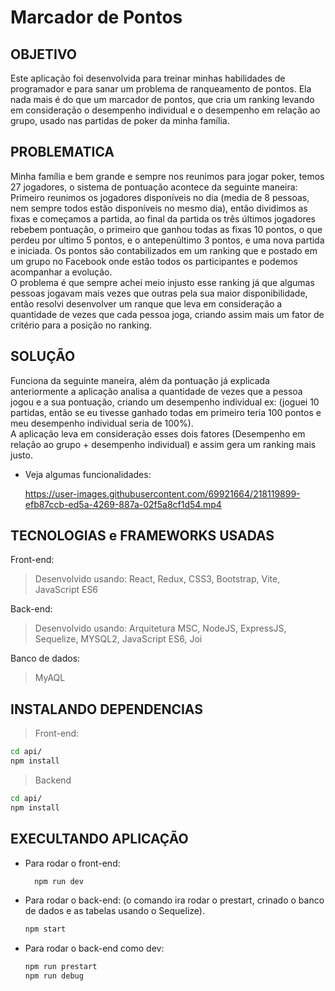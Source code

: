 # Marcador de Pontos

## OBJETIVO
Este aplicação foi desenvolvida para treinar minhas habilidades de programador e para sanar um problema de ranqueamento de pontos. Ela nada mais é do que um marcador de pontos, que cria um ranking levando em consideração o desempenho individual e o desempenho em relação ao grupo, usado nas partidas de poker da minha família.

## PROBLEMATICA
Minha família e bem grande e sempre nos reunimos para jogar poker, temos 27 jogadores, o sistema de pontuação acontece da seguinte maneira: Primeiro reunimos os jogadores disponíveis no dia (media de 8 pessoas, nem sempre todos estão disponíveis no mesmo dia), então dividimos as fixas e começamos a partida, ao final da partida os três últimos jogadores rebebem pontuação, o primeiro que ganhou todas as fixas 10 pontos, o que perdeu por ultimo 5 pontos, e o antepenúltimo 3 pontos, e uma nova partida e iniciada. Os pontos são contabilizados em um ranking que e postado em um grupo no Facebook onde estão todos os participantes e podemos acompanhar a evolução.<br>
O problema é que sempre achei meio injusto esse ranking já que algumas pessoas jogavam mais vezes que outras pela sua maior disponibilidade, então resolvi desenvolver um ranque que leva em consideração a quantidade de vezes que cada pessoa joga, criando assim mais um fator de critério para a posição no ranking.

## SOLUÇÃO
Funciona da seguinte maneira, além da pontuação já explicada anteriormente a aplicação analisa a quantidade de vezes que a pessoa jogou e a sua pontuação, criando um desempenho individual ex: (joguei 10 partidas, então se eu tivesse ganhado todas em primeiro teria 100 pontos e meu desempenho individual seria de 100%).<br>
A aplicação leva em consideração esses dois fatores (Desempenho em relação ao grupo + desempenho individual) e assim gera um ranking mais justo.

* Veja algumas funcionalidades:

  https://user-images.githubusercontent.com/69921664/218119899-efb87ccb-ed5a-4269-887a-02f5a8cf1d54.mp4

## TECNOLOGIAS e FRAMEWORKS USADAS
Front-end:
> Desenvolvido usando: React, Redux, CSS3, Bootstrap, Vite, JavaScript ES6

Back-end:
> Desenvolvido usando: Arquitetura MSC, NodeJS, ExpressJS, Sequelize, MYSQL2, JavaScript ES6, Joi

Banco de dados:
> MyAQL

## INSTALANDO DEPENDENCIAS
> Front-end:
```bash
cd api/ 
npm install
``` 
> Backend
```bash
cd api/ 
npm install
``` 
## EXECULTANDO APLICAÇÃO
* Para rodar o front-end:

  ```bash
    npm run dev
  ```
* Para rodar o back-end:
  (o comando ira rodar o prestart, crinado o banco de dados e as tabelas usando o Sequelize).
  
  ```bash
  npm start
  ```
  
* Para rodar o back-end como dev:
  
  ```bash
  npm run prestart
  npm run debug
  ```
